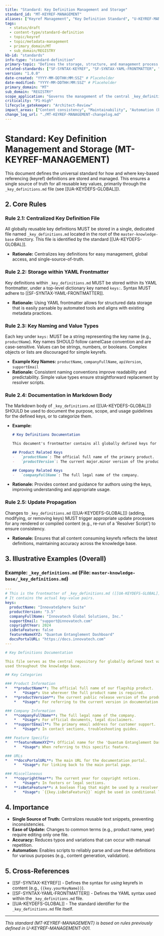 ```yaml
---
title: "Standard: Key Definition Management and Storage"
standard_id: "MT-KEYREF-MANAGEMENT"
aliases: ["Keyref Management", "Key Definition Standard", "U-KEYREF-MANAGEMENT-001"]
tags:
  - status/draft
  - content-type/standard-definition
  - topic/keyref
  - topic/metadata-management
  - primary_domain/MT
  - sub_domain/REGISTRY
kb-id: "standards"
info-type: "standard-definition"
primary-topic: "Defines the storage, structure, and management process for global key definitions used in key-based referencing (keyrefs)."
related-standards: ["SF-SYNTAX-KEYREF", "SF-SYNTAX-YAML-FRONTMATTER", "UA-KEYDEFS-GLOBAL"]
version: "1.0.0"
date-created: "YYYY-MM-DDTHH:MM:SSZ" # Placeholder
date-modified: "YYYY-MM-DDTHH:MM:SSZ" # Placeholder
primary_domain: "MT"
sub_domain: "REGISTRY"
scope_application: "Governs the management of the central _key_definitions.md file (identified as [[UA-KEYDEFS-GLOBAL]]) and the structure of its content."
criticality: "P1-High"
lifecycle_gatekeeper: "Architect-Review"
impact_areas: ["Content consistency", "Maintainability", "Automation (keyref resolution)", "Authoring workflow"]
change_log_url: "./MT-KEYREF-MANAGEMENT-changelog.md"
---
```


# Standard: Key Definition Management and Storage (MT-KEYREF-MANAGEMENT)

This document defines the universal standard for how and where key-based referencing (keyref) definitions are stored and managed. This ensures a single source of truth for all reusable key values, primarily through the `_key_definitions.md` file (see [[UA-KEYDEFS-GLOBAL]]).

## 2. Core Rules

### Rule 2.1: Centralized Key Definition File
All globally reusable key definitions MUST be stored in a single, dedicated file named `_key_definitions.md` located in the root of the `master-knowledge-base` directory. This file is identified by the standard [[UA-KEYDEFS-GLOBAL]].
*   **Rationale:** Centralizes key definitions for easy management, global access, and single-source-of-truth.

### Rule 2.2: Storage within YAML Frontmatter
Key definitions within `_key_definitions.md` MUST be stored within its YAML frontmatter, under a top-level dictionary key named `keys:`. Syntax MUST adhere to [[SF-SYNTAX-YAML-FRONTMATTER]].
*   **Rationale:** Using YAML frontmatter allows for structured data storage that is easily parsable by automated tools and aligns with existing metadata practices.

### Rule 2.3: Key Naming and Value Types
Each key under `keys:` MUST be a string representing the key name (e.g., `productName`). Key names SHOULD follow camelCase convention and are case-sensitive. Values can be strings, numbers, or booleans. Complex objects or lists are discouraged for simple keyrefs.
*   **Example Key Names:** `productName`, `companyFullName`, `apiVersion`, `supportEmail`
*   **Rationale:** Consistent naming conventions improve readability and predictability. Simple value types ensure straightforward replacement by resolver scripts.

### Rule 2.4: Documentation in Markdown Body
The Markdown body of `_key_definitions.md` ([[UA-KEYDEFS-GLOBAL]]) SHOULD be used to document the purpose, scope, and usage guidelines for the defined keys, or to categorize them.
*   **Example:**
    ```markdown
    # Key Definitions Documentation

    This document's frontmatter contains all globally defined keys for use in key-based referencing.

    ## Product Related Keys
    -   `productName`: The official full name of the primary product.
    -   `productVersion`: The current major.minor version of the product.

    ## Company Related Keys
    -   `companyFullName`: The full legal name of the company.
    ```
*   **Rationale:** Provides context and guidance for authors using the keys, improving understanding and appropriate usage.

### Rule 2.5: Update Propagation
Changes to `_key_definitions.md` ([[UA-KEYDEFS-GLOBAL]]) (adding, modifying, or removing keys) MUST trigger appropriate update processes for any rendered or compiled content (e.g., re-run of a 'Resolver Script') to ensure consistency.
*   **Rationale:** Ensures that all content consuming keyrefs reflects the latest definitions, maintaining accuracy across the knowledge base.

## 3. Illustrative Examples (Overall)

### Example: `_key_definitions.md` (File: `master-knowledge-base/_key_definitions.md`)

```yaml
---
# This is the frontmatter of _key_definitions.md ([[UA-KEYDEFS-GLOBAL]])
# It contains the actual key-value pairs.
keys:
  productName: "InnovateSphere Suite"
  productVersion: "3.5"
  companyFullName: "Innovatech Global Solutions, Inc."
  supportEmail: "support@innovatech.com"
  copyrightYear: 2024
  isBetaFeature: false
  featureNameXYZ: "Quantum Entanglement Dashboard"
  docsPortalURL: "https://docs.innovatech.com"
---

# Key Definitions Documentation

This file serves as the central repository for globally defined text variables (keyrefs)
used throughout the knowledge base.

## Key Categories

### Product Information
*   **productName**: The official full name of our flagship product.
    *   *Usage*: Use wherever the full product name is required.
*   **productVersion**: The current public release version of the product.
    *   *Usage*: For referring to the current version in documentation.

### Company Information
*   **companyFullName**: The full legal name of the company.
    *   *Usage*: For official documents, legal disclaimers.
*   **supportEmail**: The primary email address for customer support.
    *   *Usage*: In contact sections, troubleshooting guides.

### Feature Specific
*   **featureNameXYZ**: Official name for the 'Quantum Entanglement Dashboard' feature.
    *   *Usage*: When referring to this specific feature.

### URLs
*   **docsPortalURL**: The main URL for the documentation portal.
    *   *Usage*: For linking back to the main portal page.

### Miscellaneous
*   **copyrightYear**: The current year for copyright notices.
    *   *Usage*: In footers or legal sections.
*   **isBetaFeature**: A boolean flag that might be used by a resolver script for conditional text related to beta features.
    *   *Usage*: `{{key.isBetaFeature}}` might be used in conditional logic.

```

## 4. Importance

*   **Single Source of Truth:** Centralizes reusable text snippets, preventing inconsistencies.
*   **Ease of Update:** Changes to common terms (e.g., product name, year) require editing only one file.
*   **Accuracy:** Reduces typos and variations that can occur with manual repetition.
*   **Automation:** Enables scripts to reliably parse and use these definitions for various purposes (e.g., content generation, validation).

## 5. Cross-References
- [[SF-SYNTAX-KEYREF]] - Defines the syntax for *using* keyrefs in content (e.g., `{{key.yourKeyName}}`).
- [[SF-SYNTAX-YAML-FRONTMATTER]] - Defines the YAML syntax used within the `_key_definitions.md` file.
- [[UA-KEYDEFS-GLOBAL]] - The standard identifier for the `_key_definitions.md` file itself.

---
*This standard (MT-KEYREF-MANAGEMENT) is based on rules previously defined in U-KEYREF-MANAGEMENT-001.*

